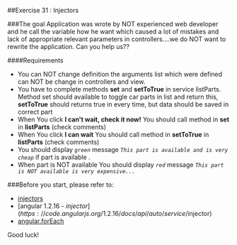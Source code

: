 ##Exercise 31 : Injectors

###The goal
Application was wrote by NOT experienced web developer and he call
the variable how he want which caused a lot of mistakes and lack of
appropriate relevant parameters in controllers....we do NOT want to rewrite the application.
Can you help us??


####Requirements
  * You can NOT change definition the arguments list which were defined can NOT be change in controllers and view.
  * You have to complete methods **set** and **setToTrue** in service listParts.
   Method set should available to toggle car parts in list and return this,
   **setToTrue** should returns true in every time, but data should be saved in correct part
  * When You click **I can't wait, check it now!** You should call method in **set** in **listParts** (check comments)
  * When You click **I can wait** You should call method in **setToTrue** in **listParts** (check comments)
  * You should display *```green```* message *```This part is available and is very cheap```* if part is available .
  * When part is NOT available You should display *```red```* message *```This part is NOT available is very expensive...```*


###Before you start, please refer to:
  * [injectors](https://egghead.io/lessons/angularjs-injectors)
  * [angular 1.2.16 - $injector](https://code.angularjs.org/1.2.16/docs/api/auto/service/$injector)
  * [angular.forEach](https://docs.angularjs.org/api/ng/function/angular.forEach)



Good luck!